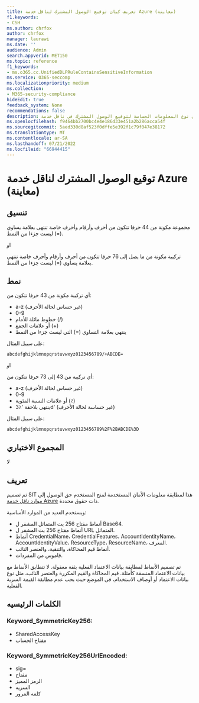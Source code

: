 ```yaml
---
title: تعريف كيان توقيع الوصول المشترك لناقل خدمة Azure (معاينة)
f1.keywords:
- CSH
ms.author: chrfox
author: chrfox
manager: laurawi
ms.date: ''
audience: Admin
search.appverid: MET150
ms.topic: reference
f1_keywords:
- ms.o365.cc.UnifiedDLPRuleContainsSensitiveInformation
ms.service: O365-seccomp
ms.localizationpriority: medium
ms.collection:
- M365-security-compliance
hideEdit: true
feedback_system: None
recommendations: false
description: تعريف كيان نوع المعلومات الحساسة لتوقيع الوصول المشترك في ناقل خدمة Azure.
ms.openlocfilehash: f9464bb2700bc4e4e186d33e451a2b286acca54f
ms.sourcegitcommit: 5aed330d8af523f0dffe5e392f1c79f047e38172
ms.translationtype: MT
ms.contentlocale: ar-SA
ms.lasthandoff: 07/21/2022
ms.locfileid: "66944415"
---
```

# <a name="azure-service-bus-shared-access-signature-preview"></a>توقيع الوصول المشترك لناقل خدمة Azure (معاينة)

## <a name="format"></a>تنسيق

مجموعة مكونة من 44 حرفا تتكون من أحرف وأرقام وأحرف خاصة تنتهي بعلامة يساوي (=) ليست جزءا من النمط.

او

تركيبة مكونة من ما يصل إلى 76 حرفا تتكون من أحرف وأرقام وأحرف خاصة تنتهي بعلامة يساوي (=) ليست جزءا من النمط.

## <a name="pattern"></a>نمط

أي تركيبة مكونة من 43 حرفا تتكون من:
 
- a-z (غير حساس لحالة الأحرف)
- 0-9
- خطوط مائلة للأمام (/)
- أو علامات الجمع (+)
- ينتهي بعلامة التساوي (=) التي ليست جزءا من النمط

على سبيل المثال:

`abcdefghijklmnopqrstuvwxyz0123456789/+ABCDE=`

او

أي تركيبة من 43 إلى 73 حرفا تتكون من:

- a-z (غير حساس لحالة الأحرف)
- 0-9
- أو علامات النسبة المئوية (٪)
- ينتهي بلاحقة '٪3d' (غير حساسة لحالة الأحرف)

على سبيل المثال: 

`abcdefghijklmnopqrstuvwxyz0123456789%2F%2BABCDE%3D`

## <a name="checksum"></a>المجموع الاختباري

لا

## <a name="definition"></a>تعريف

تم تصميم SIT هذا لمطابقة معلومات الأمان المستخدمة لمنح المستخدم حق الوصول إلى [موارد ناقل خدمة Azure](/azure/service-bus-messaging/service-bus-authentication-and-authorization) ذات حقوق محددة.

ويستخدم العديد من الموارد الأساسية:

- أنماط مفتاح 256 بت المتماثل المشفر ل Base64.
- أنماط مفتاح 256 بت المشفر ل URL المتماثل.
- أنماط CredentialName، CredentialFeatures، AccountIdentityName، AccountIdentityValue، ResourceType، ResourceName، المعرف.
- أنماط قيم المحاكاة، والتنقية، والعنصر النائب.
- قاموس من المفردات.

تم تصميم الأنماط لمطابقة بيانات الاعتماد الفعلية بثقة معقولة. لا تتطابق الأنماط مع بيانات الاعتماد المنسقة كأمثلة. قيم المحاكاة والقيم المكررة والعنصر النائب، مثل نوع بيانات الاعتماد أو أوصاف الاستخدام، في الموضع حيث يجب عدم مطابقة القيمة السرية الفعلية.

## <a name="keywords"></a>الكلمات الرئيسيه

### <a name="keyword_symmetrickey256"></a>Keyword_SymmetricKey256:

- SharedAccessKey
- مفتاح الحساب

### <a name="keyword_symmetrickey256urlencoded"></a>Keyword_SymmetricKey256UrlEncoded:

- sig=
- مفتاح
- الرمز المميز
- السريه
- كلمه المرور
